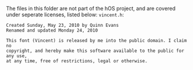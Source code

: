 The files in this folder are not part of the hOS project, and are covered under seperate licenses, listed below:
`vincent.h`:
```
Created Sunday, May 23, 2010 by Quinn Evans
Renamed and updated Monday 24, 2010

This font (Vincent) is released by me into the public domain. I claim no
copyright, and hereby make this software available to the public for any use,
at any time, free of restrictions, legal or otherwise.
```